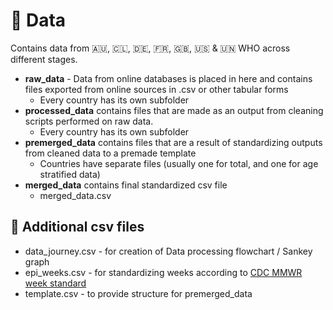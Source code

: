 # :page_facing_up: Data

Contains data from :australia:, :chile:, :de:, :fr:, :uk:, :us: & :united_nations: WHO across different stages. 

- **raw_data** - Data from online databases is placed in here and contains files exported from online sources in .csv or other tabular forms
  - Every country has its own subfolder
- **processed_data** contains files that are made as an output from cleaning scripts performed on raw data. 
  - Every country has its own subfolder
- **premerged_data** contains files that are a result of standardizing outputs from cleaned data to a premade template
  - Countries have separate files (usually one for total, and one for age stratified data)
- **merged_data** contains final standardized csv file
  - merged_data.csv


## :paperclip: Additional csv files  
- data_journey.csv - for creation of Data processing flowchart / Sankey graph
- epi_weeks.csv - for standardizing weeks according to [CDC MMWR week standard](https://ibis.doh.nm.gov/resource/MMWRWeekCalendar.html)
- template.csv - to provide structure for premerged_data
